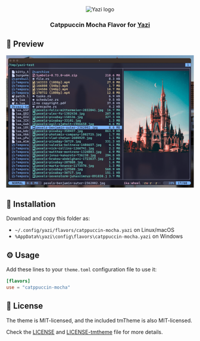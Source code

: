 <div align="center">
  <img src="https://github.com/sxyazi/yazi/blob/main/assets/logo.png?raw=true" alt="Yazi logo" width="20%">
</div>

<h3 align="center">
	Catppuccin Mocha Flavor for <a href="https://github.com/sxyazi/yazi">Yazi</a>
</h3>

## 👀 Preview

<img src="screenshot.png" width="600" />

## 🎨 Installation

Download and copy this folder as:

- `~/.config/yazi/flavors/catppuccin-mocha.yazi` on Linux/macOS
- `%AppData%\yazi\config\flavors\catppuccin-mocha.yazi` on Windows

## ⚙️ Usage

Add these lines to your `theme.toml` configuration file to use it:

```toml
[flavors]
use = "catppuccin-mocha"
```

## 📜 License

The theme is MIT-licensed, and the included tmTheme is also MIT-licensed.

Check the [LICENSE](LICENSE) and [LICENSE-tmtheme](LICENSE-tmtheme) file for more details.
